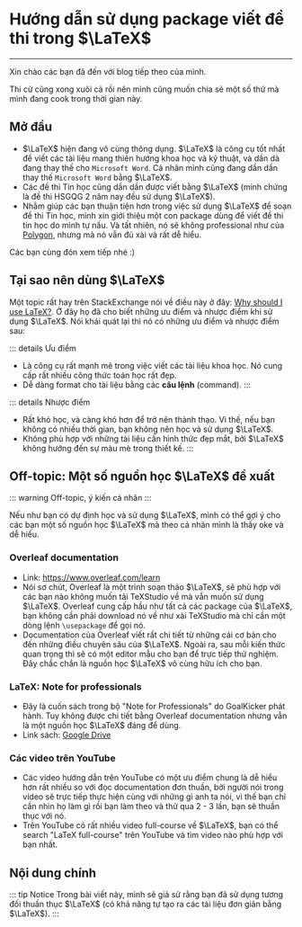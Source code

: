 # Hướng dẫn sử dụng package viết đề thi trong $\LaTeX$
---

Xin chào các bạn đã đến với blog tiếp theo của mình.

Thi cử cũng xong xuôi cả rồi nên mình cũng muốn chia sẻ một số thứ mà mình đang cook trong thời gian này.

## Mở đầu
- $\LaTeX$ hiện đang vô cùng thông dụng. $\LaTeX$ là công cụ tốt nhất để viết các tài liệu mang thiên hướng khoa học và kỹ thuật, và dần dà đang thay thế cho `Microsoft Word`. Cá nhân mình cũng đang dần dần thay thế `Microsoft Word` bằng $\LaTeX$.
- Các đề thi Tin học cũng dần dần được viết bằng $\LaTeX$ (minh chứng là đề thi HSGQG 2 năm nay đều sử dụng $\LaTeX$).
- Nhằm giúp các bạn thuận tiện hơn trong việc sử dụng $\LaTeX$ để soạn đề thi Tin học, mình xin giới thiệu một con package dùng để viết đề thi tin học do mình tự nấu. Và tất nhiên, nó sẽ không professional như của [Polygon](https://polygon.codeforces.com/), nhưng mà nó vẫn đủ xài và rất dễ hiểu.

Các bạn cùng đón xem tiếp nhé :)

## Tại sao nên dùng $\LaTeX$

Một topic rất hay trên StackExchange nói về điều này ở đây: [Why should I use LaTeX?](https://tex.stackexchange.com/questions/1756/why-should-i-use-latex). Ở đây họ đã cho biết những ưu điểm và nhược điểm khi sử dụng $\LaTeX$. Nói khái quát lại thì nó có những ưu điểm và nhược điểm sau:

::: details Ưu điểm
- Là công cụ rất mạnh mẽ trong việc viết các tài liệu khoa học. Nó cung cấp rất nhiều công thức toán học rất đẹp.
- Dễ dàng format cho tài liệu bằng các **câu lệnh** (command).
:::

::: details Nhược điểm
- Rất khó học, và càng khó hơn để trở nên thành thạo. Vì thế, nếu bạn không có nhiều thời gian, bạn không nên học và sử dụng $\LaTeX$.
- Không phù hợp với những tài liệu cần hình thức đẹp mắt, bởi $\LaTeX$ không hướng đến sự màu mè trong thiết kế.
:::

## Off-topic: Một số nguồn học $\LaTeX$ đề xuất
::: warning
Off-topic, ý kiến cá nhân
:::

Nếu như bạn có dự định học và sử dụng $\LaTeX$, mình có thể gợi ý cho các bạn một số nguồn học $\LaTeX$ mà theo cá nhân mình là thấy oke và dễ hiểu.

### Overleaf documentation
- Link: https://www.overleaf.com/learn
- Nói sơ chút, Overleaf là một trình soạn thảo $\LaTeX$, sẽ phù hợp với các bạn nào không muốn tải TeXStudio về mà vẫn muốn sử dụng $\LaTeX$. Overleaf cung cấp hầu như tất cả các package của $\LaTeX$, bạn không cần phải download nó về như xài TeXStudio mà chỉ cần một dòng lệnh `\usepackage` để gọi nó.
- Documentation của Overleaf viết rất chi tiết từ những cái cơ bản cho đến những điều chuyên sâu của $\LaTeX$. Ngoài ra, sau mỗi kiến thức quan trọng thì sẽ có một editor mẫu cho bạn để trực tiếp thử nghiệm. Đây chắc chắn là nguồn học $\LaTeX$ vô cùng hữu ích cho bạn.

### LaTeX: Note for professionals
- Đây là cuốn sách trong bộ "Note for Professionals" do GoalKicker phát hành. Tuy không được chi tiết bằng Overleaf documentation nhưng vẫn là một nguồn học $\LaTeX$ đáng để dùng.
- Link sách: [Google Drive](https://drive.google.com/file/d/1wxo99mcrjd8QM3Aln05wmnCSpT-04gGH/view?usp=sharing)

### Các video trên YouTube
- Các video hướng dẫn trên YouTube có một ưu điểm chung là dễ hiểu hơn rất nhiều so với đọc documentation đơn thuần, bởi người nói trong video sẽ trực tiếp thực hiện cùng với những gì anh ta nói, vì thế bạn chỉ cần nhìn họ làm gì rồi bạn làm theo và thử qua 2 - 3 lần, bạn sẽ thuần thục với nó.
- Trên YouTube có rất nhiều video full-course về $\LaTeX$, bạn có thể search "LaTeX full-course" trên YouTube và tìm video nào phù hợp với bạn nhất.

## Nội dung chính

::: tip Notice
Trong bài viết này, mình sẽ giả sử rằng bạn đã sử dụng tương đối thuần thục $\LaTeX$ (có khả năng tự tạo ra các tài liệu đơn giản bằng $\LaTeX$).
:::

###